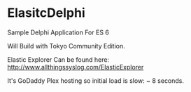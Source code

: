 # ElasitcDelphi
Sample Delphi Application For ES 6

Will Build with Tokyo Community Edition.

Elastic Explorer Can be found here:
http://www.allthingssyslog.com/ElasticExplorer

It's GoDaddy Plex hosting so initial load is slow: ~ 8 seconds.

